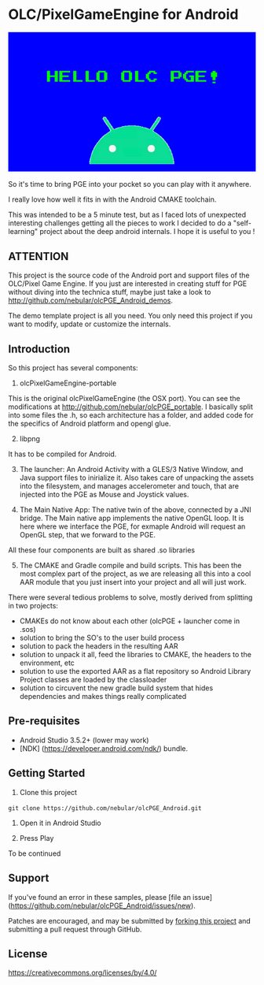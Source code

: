 OLC/PixelGameEngine for Android 
===============================
![screenshot](doc/screen2.png)

So it's time to bring PGE into your pocket so you can play with it anywhere.

I really love how well it fits in with the Android CMAKE toolchain. 

This was intended to be a 5 minute test, but as I faced lots of unexpected interesting challenges  getting all the pieces to work I decided to do a "self-learning" project about the deep android internals.
I hope it is useful to you !


ATTENTION
---------
This project is the source code of the Android port and support files of the OLC/Pixel Game Engine.
If you just are interested in creating stuff for PGE without diving into the technica stuff, maybe just
take a look to http://github.com/nebular/olcPGE_Android_demos.

The demo template project is all you need. You only need this project if you want to modify, update or customize  the internals.


Introduction
------------

So this project has several components:

1) olcPixelGameEngine-portable

This is the original olcPixelGameEngine (the OSX port). You can see the modifications at 
http://github.com/nebular/olcPGE_portable. I basically split into some files the .h, so
each architecture has a folder, and added code for the specifics of Android platform and opengl glue.

2) libpng

It has to be compiled for Android.


3) The launcher: An Android Activity with a GLES/3 Native Window, and Java support files to inirialize it.
   Also takes care of unpacking the assets into the filesystem, and manages accelerometer and touch, that are injected into the PGE as Mouse and Joystick values.

4) The Main Native App: The native twin of the above, connected by a JNI bridge.  The Main native 
app implements the native OpenGL loop. It is here where we interface the PGE, for exmaple Android 
will request an OpenGL step, that we forward to the PGE.

All these four components are built as shared .so libraries

5) The CMAKE and Gradle compile and build scripts. This has been the most complex part of the project, as we are releasing all this into a cool AAR
module that you just insert into your project and all will just work.

There were several tedious problems to solve, mostly derived from splitting in two projects:

- CMAKEs do not know about each other (olcPGE + launcher come in .sos)
- solution to bring the SO's to the user build process
- solution to pack the headers in the resulting AAR
- solution to unpack it all, feed the libraries to CMAKE, the headers to the environment, etc
- solution to use the exported AAR as a flat repository so Android Library Project classes are loaded by the classloader
- solution to circuvent the new gradle build system that hides dependencies and makes things really complicated 


Pre-requisites
--------------
- Android Studio 3.5.2+ (lower may work)
- [NDK] (https://developer.android.com/ndk/) bundle.

Getting Started
---------------
1. Clone this project

`git clone https://github.com/nebular/olcPGE_Android.git
`
1. Open it in Android Studio

1. Press Play

To be continued

Support
-------
If you've found an error in these samples, please [file an issue] (https://github.com/nebular/olcPGE_Android/issues/new).

Patches are encouraged, and may be submitted by [forking this project](https://github.com/nebular/olcPGE_Android/fork) and submitting a pull request through GitHub.

License
-------

https://creativecommons.org/licenses/by/4.0/
